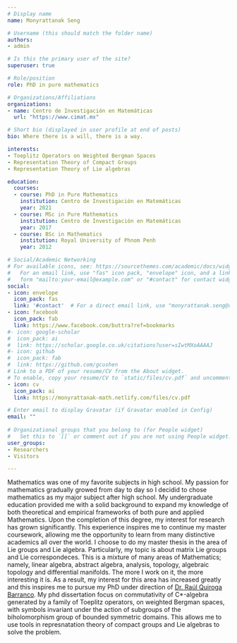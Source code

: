 ```yaml
---
# Display name
name: Monyrattanak Seng

# Username (this should match the folder name)
authors:
- admin

# Is this the primary user of the site?
superuser: true

# Role/position
role: PhD in pure mathematics

# Organizations/Affiliations
organizations:
- name: Centro de Investigación en Matemáticas
  url: "https://www.cimat.mx"

# Short bio (displayed in user profile at end of posts)
bio: Where there is a will, there is a way.

interests:
- Toeplitz Operators on Weighted Bergman Spaces
- Representation Theory of Compact Groups
- Representation Theory of Lie algebras

education:
  courses:
  - course: PhD in Pure Mathematics
    institution: Centro de Investigación en Matemáticas
    year: 2021
  - course: MSc in Pure Mathematics
    institution: Centro de Investigación en Matemáticas
    year: 2017
  - course: BSc in Mathematics
    institution: Royal University of Phnom Penh
    year: 2012

# Social/Academic Networking
# For available icons, see: https://sourcethemes.com/academic/docs/widgets/#icons
#   For an email link, use "fas" icon pack, "envelope" icon, and a link in the
#   form "mailto:your-email@example.com" or "#contact" for contact widget.
social:
- icon: envelope
  icon_pack: fas
  link: '#contact'  # For a direct email link, use "monyrattanak.seng@cimat.mx".
- icon: facebook
  icon_pack: fab
  link: https://www.facebook.com/buttra?ref=bookmarks
#- icon: google-scholar
#  icon_pack: ai
#  link: https://scholar.google.co.uk/citations?user=sIwtMXoAAAAJ
#- icon: github
#  icon_pack: fab
#  link: https://github.com/gcushen
# Link to a PDF of your resume/CV from the About widget.
# To enable, copy your resume/CV to `static/files/cv.pdf` and uncomment the lines below.  
- icon: cv
  icon_pack: ai
  link: https://monyrattanak-math.netlify.com/files/cv.pdf

# Enter email to display Gravatar (if Gravatar enabled in Config)
email: ""
  
# Organizational groups that you belong to (for People widget)
#   Set this to `[]` or comment out if you are not using People widget.  
user_groups:
- Researchers
- Visitors

---
```


Mathematics was one of my favorite subjects in high school. My passion for mathematics gradually growed from day to day so I decidid to chose mathematics as my major subject after high school. 
My undergraduate education provided me with a solid background to expand my knowledge of both theoretical and empirical frameworks of both pure and applied Mathematics. Upon the completion of this degree, my interest for research has grown significantly. This experience inspires me to continue my master coursework, allowing me the opportunity to learn from many distinctive academics all over the world.
I choose to do my master thesis in the area of Lie groups and Lie algebra. Particularly, my topic is about matrix Lie groups and Lie correspondeces. This is a mixture of many areas of Mathematics; namely,
linear algebra, abstract algebra, analysis, topology, algebraic topology and differential manifolds.
The more I work on it, the more interesting it is. As a result, my interest for this area has increased
greatly and this inspires me to pursue my PhD under direction of
<a href="https://www.cimat.mx/~quiroga/" target="_blank"> Dr. Raúl Quiroga Barranco</a>.
My phd dissertation focus on commutativity of C*-algebra generated by a family of Toeplitz operators, on weighted Bergman spaces, with symbols invariant under the action of subgroups of the biholomorphism group of bounded symmetric domains. This allows me to use tools in represnatation theory of compact groups and Lie algebras to solve the problem.
